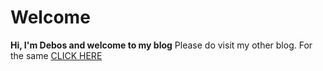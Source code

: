 # Welcome
**Hi, I'm Debos and welcome to my blog**
Please do visit my other blog. For the same [CLICK HERE](https://poetbose.blogspot.com)

